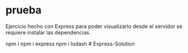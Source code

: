 # prueba

Ejercicio hecho con Express
para poder visualizarlo desde el servidor se requiere instalar
las dependencias. 

npm i 
npm i express
npm i lodash
#   E x p r e s s - S o l u t i o n  
 